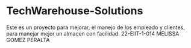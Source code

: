 # TechWarehouse-Solutions
Este es un proyecto para mejorar, el manejo de los empleado y clientes, para manejar mejor  un almacen con facilidad. 22-EIIT-1-014 MELISSA GOMEZ PERALTA 
